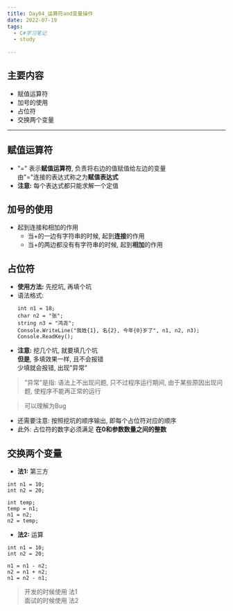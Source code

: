 ```yaml
---
title: Day04_运算符and变量操作
date: 2022-07-19
tags:
  - C#学习笔记
  - study
      
---
```


## 主要内容
- 赋值运算符
- 加号的使用
- 占位符
- 交换两个变量
- - -

## 赋值运算符
- "=" 表示**赋值运算符**, 负责将右边的值赋值给左边的变量  
  由"="连接的表达式称之为**赋值表达式**
- **注意:** 每个表达式都只能求解一个定值

## 加号的使用
- 起到连接和相加的作用
  + 当\+的一边有字符串的时候, 起到**连接**的作用
  + 当\+的两边都没有有字符串的时候, 起到**相加**的作用

## 占位符
- **使用方法:** 先挖坑, 再填个坑
- 语法格式: 
  ```
  int n1 = 18;
  char n2 = "张";
  string n3 = "鸿尧";
  Console.WriteLine("我姓{1}, 名{2}, 今年{0}岁了", n1, n2, n3);
  Console.ReadKey();
  ```
- **注意:** 挖几个坑, 就要填几个坑  
  **但是**, 多填效果一样, 且不会报错  
  少填就会报错, 出现"异常"
> "异常"是指: 语法上不出现问题, 只不过程序运行期间, 由于某些原因出现问题, 使程序不能再正常的运行  

> 可以理解为Bug
- 还需要注意: 按照挖坑的顺序输出, 即每个占位符对应的顺序
- 此外: 占位符的数字必须满足 **在0和参数数量之间的整数**

## 交换两个变量
- **法1:** 第三方
```
int n1 = 10;
int n2 = 20;

int temp;
temp = n1;
n1 = n2;
n2 = temp;
```
- **法2:** 运算
```
int n1 = 10;
int n2 = 20;

n1 = n1 - n2;
n2 = n1 + n2;
n1 = n2 - n1;
```
> 开发的时候使用 法1  
> 面试的时候使用 法2 
